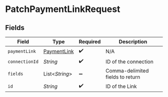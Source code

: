 # PatchPaymentLinkRequest


## Fields

| Field                                             | Type                                              | Required                                          | Description                                       |
| ------------------------------------------------- | ------------------------------------------------- | ------------------------------------------------- | ------------------------------------------------- |
| `paymentLink`                                     | [PaymentLink](../../models/shared/PaymentLink.md) | :heavy_check_mark:                                | N/A                                               |
| `connectionId`                                    | *String*                                          | :heavy_check_mark:                                | ID of the connection                              |
| `fields`                                          | List\<*String*>                                   | :heavy_minus_sign:                                | Comma-delimited fields to return                  |
| `id`                                              | *String*                                          | :heavy_check_mark:                                | ID of the Link                                    |